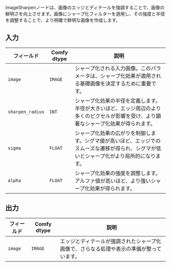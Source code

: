 ImageSharpenノードは、画像のエッジとディテールを強調することで、画像の鮮明さを向上させます。画像にシャープ化フィルターを適用し、その強度と半径を調整することで、より明確で鮮明な画像を作成します。

## 入力

| フィールド          | Comfy dtype | 説明                                                                                   |
|----------------|-------------|-----------------------------------------------------------------------------------------------|
| `image`        | `IMAGE`     | シャープ化される入力画像。このパラメータは、シャープ化効果が適用される基礎画像を決定するために重要です。 |
| `sharpen_radius`| `INT`       | シャープ化効果の半径を定義します。半径が大きいほど、エッジ周辺のより多くのピクセルが影響を受け、より顕著なシャープ化効果が得られます。 |
| `sigma`        | `FLOAT`     | シャープ化効果の広がりを制御します。シグマ値が高いほど、エッジでのスムーズな遷移が得られ、シグマが低いとシャープ化がより局所的になります。 |
| `alpha`        | `FLOAT`     | シャープ化効果の強度を調整します。アルファ値が高いほど、より強いシャープ化効果が得られます。 |

## 出力

| フィールド | Comfy dtype | 説明                                                              |
|-------|-------------|--------------------------------------------------------------------------|
| `image`| `IMAGE`     | エッジとディテールが強調されたシャープ化画像で、さらなる処理や表示の準備が整っています。 |
